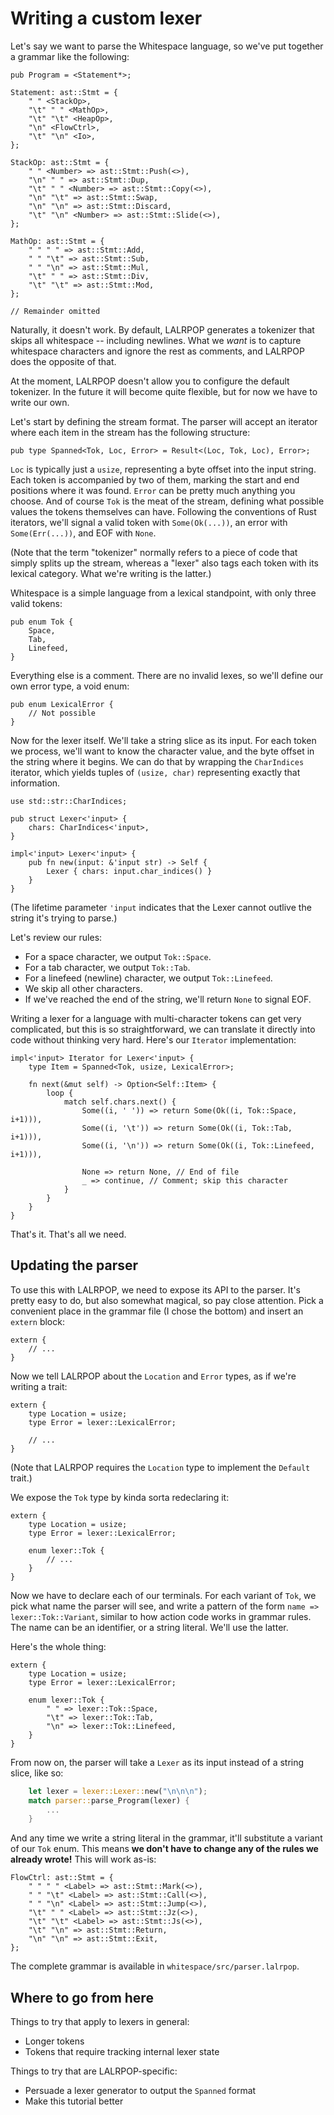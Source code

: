 # Writing a custom lexer

Let's say we want to parse the Whitespace language, so we've put together a
grammar like the following:

```lalrpop
pub Program = <Statement*>;

Statement: ast::Stmt = {
    " " <StackOp>,
    "\t" " " <MathOp>,
    "\t" "\t" <HeapOp>,
    "\n" <FlowCtrl>,
    "\t" "\n" <Io>,
};

StackOp: ast::Stmt = {
    " " <Number> => ast::Stmt::Push(<>),
    "\n" " " => ast::Stmt::Dup,
    "\t" " " <Number> => ast::Stmt::Copy(<>),
    "\n" "\t" => ast::Stmt::Swap,
    "\n" "\n" => ast::Stmt::Discard,
    "\t" "\n" <Number> => ast::Stmt::Slide(<>),
};

MathOp: ast::Stmt = {
    " " " " => ast::Stmt::Add,
    " " "\t" => ast::Stmt::Sub,
    " " "\n" => ast::Stmt::Mul,
    "\t" " " => ast::Stmt::Div,
    "\t" "\t" => ast::Stmt::Mod,
};

// Remainder omitted
```

Naturally, it doesn't work. By default, LALRPOP generates a tokenizer that
skips all whitespace -- including newlines. What we *want* is to capture
whitespace characters and ignore the rest as comments, and LALRPOP does the
opposite of that.

At the moment, LALRPOP doesn't allow you to configure the default tokenizer. In
the future it will become quite flexible, but for now we have to write our own.

Let's start by defining the stream format. The parser will accept an iterator
where each item in the stream has the following structure:

```lalrpop
pub type Spanned<Tok, Loc, Error> = Result<(Loc, Tok, Loc), Error>;
```

`Loc` is typically just a `usize`, representing a byte offset into the input
string. Each token is accompanied by two of them, marking the start and end
positions where it was found. `Error` can be pretty much anything you choose.
And of course `Tok` is the meat of the stream, defining what possible values
the tokens themselves can have. Following the conventions of Rust iterators,
we'll signal a valid token with `Some(Ok(...))`, an error with
`Some(Err(...))`, and EOF with `None`.

(Note that the term "tokenizer" normally refers to a piece of code that simply
splits up the stream, whereas a "lexer" also tags each token with its lexical
category. What we're writing is the latter.)

Whitespace is a simple language from a lexical standpoint, with only three
valid tokens:

```lalrpop
pub enum Tok {
    Space,
    Tab,
    Linefeed,
}
```

Everything else is a comment. There are no invalid lexes, so we'll define our
own error type, a void enum:

```lalrpop
pub enum LexicalError {
    // Not possible
}
```

Now for the lexer itself. We'll take a string slice as its input. For each
token we process, we'll want to know the character value, and the byte offset
in the string where it begins. We can do that by wrapping the `CharIndices`
iterator, which yields tuples of `(usize, char)` representing exactly that
information.

```lalrpop
use std::str::CharIndices;

pub struct Lexer<'input> {
    chars: CharIndices<'input>,
}

impl<'input> Lexer<'input> {
    pub fn new(input: &'input str) -> Self {
        Lexer { chars: input.char_indices() }
    }
}
```

(The lifetime parameter `'input` indicates that the Lexer cannot outlive the
string it's trying to parse.)

Let's review our rules:

- For a space character, we output `Tok::Space`.
- For a tab character, we output `Tok::Tab`.
- For a linefeed (newline) character, we output `Tok::Linefeed`.
- We skip all other characters.
- If we've reached the end of the string, we'll return `None` to signal EOF.

Writing a lexer for a language with multi-character tokens can get very
complicated, but this is so straightforward, we can translate it directly into
code without thinking very hard. Here's our `Iterator` implementation:

```lalrpop
impl<'input> Iterator for Lexer<'input> {
    type Item = Spanned<Tok, usize, LexicalError>;

    fn next(&mut self) -> Option<Self::Item> {
        loop {
            match self.chars.next() {
                Some((i, ' ')) => return Some(Ok((i, Tok::Space, i+1))),
                Some((i, '\t')) => return Some(Ok((i, Tok::Tab, i+1))),
                Some((i, '\n')) => return Some(Ok((i, Tok::Linefeed, i+1))),

                None => return None, // End of file
                _ => continue, // Comment; skip this character
            }
        }
    }
}
```

That's it. That's all we need.

## Updating the parser

To use this with LALRPOP, we need to expose its API to the parser. It's pretty
easy to do, but also somewhat magical, so pay close attention. Pick a
convenient place in the grammar file (I chose the bottom) and insert an `extern`
block:

```lalrpop
extern {
    // ...
}
```

Now we tell LALRPOP about the `Location` and `Error` types, as if we're
writing a trait:

```lalrpop
extern {
    type Location = usize;
    type Error = lexer::LexicalError;

    // ...
}
```

(Note that LALRPOP requires the `Location` type to implement the `Default` trait.)

We expose the `Tok` type by kinda sorta redeclaring it:

```lalrpop
extern {
    type Location = usize;
    type Error = lexer::LexicalError;

    enum lexer::Tok {
        // ...
    }
}
```

Now we have to declare each of our terminals. For each variant of `Tok`, we
pick what name the parser will see, and write a pattern of the form
`name => lexer::Tok::Variant`, similar to how action code works in grammar
rules. The name can be an identifier, or a string literal. We'll use the latter.

Here's the whole thing:

```lalrpop
extern {
    type Location = usize;
    type Error = lexer::LexicalError;

    enum lexer::Tok {
        " " => lexer::Tok::Space,
        "\t" => lexer::Tok::Tab,
        "\n" => lexer::Tok::Linefeed,
    }
}
```

From now on, the parser will take a `Lexer` as its input instead of a string
slice, like so:

```rust
    let lexer = lexer::Lexer::new("\n\n\n");
    match parser::parse_Program(lexer) {
        ...
    }
```

And any time we write a string literal in the grammar, it'll substitute a
variant of our `Tok` enum. This means **we don't have to change any of the
rules we already wrote!** This will work as-is:

```lalrpop
FlowCtrl: ast::Stmt = {
    " " " " <Label> => ast::Stmt::Mark(<>),
    " " "\t" <Label> => ast::Stmt::Call(<>),
    " " "\n" <Label> => ast::Stmt::Jump(<>),
    "\t" " " <Label> => ast::Stmt::Jz(<>),
    "\t" "\t" <Label> => ast::Stmt::Js(<>),
    "\t" "\n" => ast::Stmt::Return,
    "\n" "\n" => ast::Stmt::Exit,
};
```

The complete grammar is available in `whitespace/src/parser.lalrpop`.

## Where to go from here

Things to try that apply to lexers in general:

- Longer tokens
- Tokens that require tracking internal lexer state

Things to try that are LALRPOP-specific:

- Persuade a lexer generator to output the `Spanned` format
- Make this tutorial better
